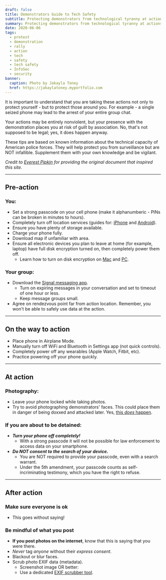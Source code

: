 ```yaml
---
draft: false
title: Demonstrators Guide to Tech Safety
subtitle: Protecting demonstrators from technological tyranny at actions
summary: Protecting demonstrators from technological tyranny at actions
date: 2020-06-06
tags:
  - protest
  - demonstration
  - rally
  - action
  - tech
  - safety
  - tech safety
  - InfoSec
  - security
banner:
  caption: Photo by Jakayla Toney
  href: https://jakaylatoney.myportfolio.com
---
```



It is important to understand that you are taking these actions not only to protect yourself - but to protect those around you. For example - a single seized phone may lead to the arrest of your entire group chat.

Your actions may be entirely nonviolent, but your presence with the demonstration places you at risk of guilt by association. No, that's not supposed to be legal; yes, it does happen anyway.

These tips are based on known information about the technical capacity of American police forces. They will help protect you from surveillance but are NOT infallible. Supplement them with your own knowledge and be vigilant.

*Credit to [Everest Pipkin](https://twitter.com/everestpipkin) for providing the original document that inspired this site.*

---

## Pre-action

### You:

- Set a strong passcode on your cell phone (make it alphanumberic - PINs can be broken in minutes to hours).
- Completely turn off location services (guides for: [iPhone](https://support.apple.com/en-us/HT207092) and [Android](https://support.google.com/accounts/answer/3467281?hl=en)).
- Ensure you have plenty of storage available.
- Charge your phone fully.
- Download map if unfamiliar with area.
- Ensure all electronic devices you plan to leave at home (for example, laptop) have full disk encryption turned on, then completely power them off.
  - Learn how to turn on disk encryption on [Mac](https://support.apple.com/en-us/HT204837) and [PC](https://support.microsoft.com/en-us/help/4502379/windows-10-device-encryption).

### Your group:

- Download the [Signal messaging app](https://signal.org).
  - Turn on expiring messages in your conversation and set to timeout of one hour or less.
  - Keep message groups small.
- Agree on rendezvous point far from action location. Remember, you won't be able to safely use data at the action.

---

## On the way to action

- Place phone in Airplane Mode.
- Manually turn off WiFi and Bluetooth in Settings app (not quick controls).
- Completely power off any wearables (Apple Watch, Fitbit, etc).
- Practice powering off your phone quickly.

---

## At action

### Photography:

- Leave your phone locked while taking photos.
- Try to avoid photographing demonstrators' faces. This could place them in danger of being doxxed and attacked later. Yes, [this *does* happen](https://www.nbcnews.com/news/us-news/puzzling-number-men-tied-ferguson-protests-have-died-n984261).

### If you are about to be detained:

- ***Turn your phone off completely!***
  - With a strong passcode it will not be possible for law enforcement to access data on your smartphone.
- ***Do NOT consent to the search of your device.***
  - You are NOT required to provide your passcode, even with a search warrant.
  - Under the 5th amendment, your passcode counts as self-incriminating testimony, which you have the right to refuse.

---

## After action

### Make sure everyone is ok

- This goes without saying!

### Be mindful of what you post

- **If you post photos on the internet**, know that this is saying that you were there.
- *Never* tag *anyone* without their *express consent*.
- Blackout or blur faces.
- Scrub photo EXIF data (metadata).
  - Screenshot image OR better:
  - Use a dedicated [EXIF scrubber tool](https://everestpipkin.github.io/image-scrubber/).